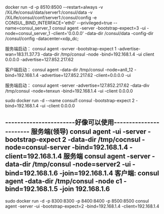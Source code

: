docker run -d -p 8510:8500 --restart=always -v /XiLife/consul/data/server1:/consul/data -v /XiLife/consul/conf/server1:/consul/config -e CONSUL_BIND_INTERFACE='eth0' --privileged=true --name=consul_server_1 consul agent -server -bootstrap-expect=3 -ui -node=consul_server_1 -client='0.0.0.0' -data-dir /consul/data -config-dir /consul/config -datacenter=xdp_dc;


服务端启动：
consul agent -svrver -bootstrap-expect 1 -advertise-wan=183.11.37.73 -data-dir /tmp/consul -node  -bind=192.168.1.4 -ui client 0.0.0.0 -advertise=127.852.217.62

客户端启动：
consul agent -data-dir /tmp/consul -node=anll_12 -bind=192.168.1.4 -advertise=127.852.217.62 -client=0.0.0.0 -ui
 
服务端启动：
consul agent -server -advertise=127.852.217.62 -data-div /tmp/consul -node=tenxun -bind=192.168.1.4 -ui -client 0.0.0.0



sudo docker run -d --name consul1 consul  -bootstrap-expect 2  -bind=192.168.1.4 -ui -client 0.0.0.0








-----------------------好像可以使用-----------------------
服务端(领导)
consul agent -ui -server -bootstrap-expect 2 -data-dir /tmp/cocnsul -node=consul-server -bind=192.168.1.4 -client=192.168.1.4
服务端
consul agent -server -data-dir /tmp/consul -node=server2 -ui -bind=192.168.1.6 -join=192.168.1.4
客户端:
 consul agent -data-dir /tmp/consul -node c1 -bind=192.168.1.5  -join 192.168.1.6
------------------------------------------------------

sudo docker run -d -p 8300:8300 -p 8400:8400 -p 8500:8500 consul agent -server -ui -bootstrap-expect=2 -bind=192.168.1.4 -client=192.168.1.4